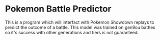 # Pokemon Battle Predictor

This is a program which will interfact with Pokemon Showdown replays to predict the outcome of a battle. This model was trained on gen9ou battles so it's success with other generations and tiers is not guaranteed.
